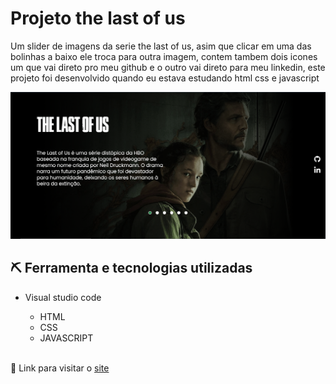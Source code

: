 <h1 style="font-weight: bold;">Projeto the last of us</h1>
<p>Um slider de imagens da serie the last of us, asim que clicar em uma das bolinhas a baixo ele troca para outra imagem, contem tambem dois icones um que vai direto pro meu github e o outro vai direto para meu linkedin, este projeto foi desenvolvido quando eu estava estudando html css e javascript</p>

<img src="./src/imagens/captura de tela.PNG" alt="imagem do site">

<h2>⛏ Ferramenta e tecnologias utilizadas</h2>

- Visual studio code
  
    - HTML
    - CSS
    - JAVASCRIPT
 
 <br>
🔗 Link para visitar o <a href="https://joaovitor2004.github.io/projeto-the-last-of-us/">site</a>
